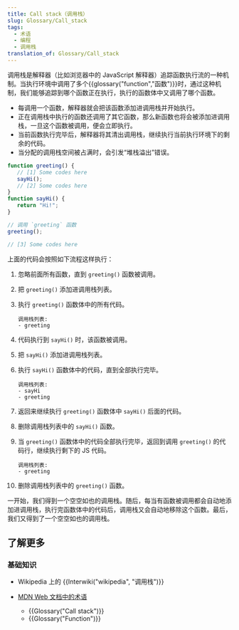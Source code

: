 ```yaml
---
title: Call stack（调用栈）
slug: Glossary/Call_stack
tags:
  - 术语
  - 编程
  - 调用栈
translation_of: Glossary/Call_stack
---
```

调用栈是解释器（比如浏览器中的 JavaScript 解释器）追踪函数执行流的一种机制。当执行环境中调用了多个{{glossary("function","函数")}}时，通过这种机制，我们能够追踪到哪个函数正在执行，执行的函数体中又调用了哪个函数。

- 每调用一个函数，解释器就会把该函数添加进调用栈并开始执行。
- 正在调用栈中执行的函数还调用了其它函数，那么新函数也将会被添加进调用栈，一旦这个函数被调用，便会立即执行。
- 当前函数执行完毕后，解释器将其清出调用栈，继续执行当前执行环境下的剩余的代码。
- 当分配的调用栈空间被占满时，会引发“堆栈溢出”错误。

```js
function greeting() {
   // [1] Some codes here
   sayHi();
   // [2] Some codes here
}
function sayHi() {
   return "Hi!";
}

// 调用 `greeting` 函数
greeting();

// [3] Some codes here
```

上面的代码会按照如下流程这样执行：

1.  忽略前面所有函数，直到 `greeting()` 函数被调用。
2.  把 `greeting()` 添加进调用栈列表。
3.  执行 `greeting()` 函数体中的所有代码。

        调用栈列表:
        - greeting

4.  代码执行到 `sayHi()` 时，该函数被调用。
5.  把 `sayHi()` 添加进调用栈列表。
6.  执行 `sayHi()` 函数体中的代码，直到全部执行完毕。

    ```plain
    调用栈列表:
    - sayHi
    - greeting
    ```

7.  返回来继续执行 `greeting()` 函数体中 `sayHi()` 后面的代码。
8.  删除调用栈列表中的 `sayHi()` 函数。
9.  当 `greeting()` 函数体中的代码全部执行完毕，返回到调用 `greeting()` 的代码行，继续执行剩下的 JS 代码。

        调用栈列表:
        - greeting

10. 删除调用栈列表中的 `greeting()` 函数。

一开始，我们得到一个空空如也的调用栈。随后，每当有函数被调用都会自动地添加进调用栈，执行完函数体中的代码后，调用栈又会自动地移除这个函数。最后，我们又得到了一个空空如也的调用栈。

## 了解更多

### 基础知识

- Wikipedia 上的 {{Interwiki("wikipedia", "调用栈")}}
- [MDN Web 文档中的术语](/zh-CN/docs/Glossary)

  - {{Glossary("Call stack")}}
  - {{Glossary("Function")}}
